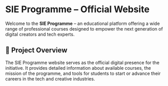 # SIE Programme – Official Website

Welcome to the **SIE Programme** – an educational platform offering a wide range of professional courses designed to empower the next generation of digital creators and tech experts.

## 🚀 Project Overview

The SIE Programme website serves as the official digital presence for the initiative. It provides detailed information about available courses, the mission of the programme, and tools for students to start or advance their careers in the tech and creative industries.
